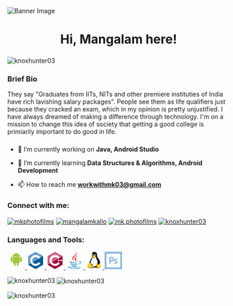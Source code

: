 ![Banner Image](https://drive.google.com/file/d/10ZplriLW452mobbzCMTCVKHkSiaMxpK8/view?usp=sharing)
<h1 align="center">Hi, Mangalam here!</h1>
<h3 align="center"></h3>

<p align="left"> <img src="https://komarev.com/ghpvc/?username=knoxhunter03&label=Profile%20views&color=0e75b6&style=flat" alt="knoxhunter03" /> </p>

<h3 align="left">Brief Bio</h3>
They say "Graduates from IITs, NITs and other premiere instituties of India have rich lavishing salary packages". People see them as life qualifiers just because they cracked an exam, which in my opinion is pretty unjustified.  
I have always dreamed of making a difference through technology. I'm on a mission to change this idea of society that getting a good college is primiarily important to do good in life. 

<h3 align="left"></h3> 

- 🔭 I’m currently working on **Java, Android Studio**

- 🌱 I’m currently learning **Data Structures & Algorithms, Android Development**

- 📫 How to reach me **workwithmk03@gmail.com**

<h3 align="left">Connect with me:</h3>
<p align="left">
<a href="https://twitter.com/mkphotofilms" target="blank"><img align="center" src="https://raw.githubusercontent.com/rahuldkjain/github-profile-readme-generator/master/src/images/icons/Social/twitter.svg" alt="mkphotofilms" height="30" width="40" /></a>
<a href="https://linkedin.com/in/mangalamkallo" target="blank"><img align="center" src="https://raw.githubusercontent.com/rahuldkjain/github-profile-readme-generator/master/src/images/icons/Social/linked-in-alt.svg" alt="mangalamkallo" height="30" width="40" /></a>
<a href="https://instagram.com/mk.photofilms" target="blank"><img align="center" src="https://raw.githubusercontent.com/rahuldkjain/github-profile-readme-generator/master/src/images/icons/Social/instagram.svg" alt="mk.photofilms" height="30" width="40" /></a>
<a href="https://www.hackerrank.com/knoxhunter03" target="blank"><img align="center" src="https://raw.githubusercontent.com/rahuldkjain/github-profile-readme-generator/master/src/images/icons/Social/hackerrank.svg" alt="knoxhunter03" height="30" width="40" /></a>
</p>

<h3 align="left">Languages and Tools:</h3>
<p align="left"> <a href="https://developer.android.com" target="_blank" rel="noreferrer"> <img src="https://raw.githubusercontent.com/devicons/devicon/master/icons/android/android-original-wordmark.svg" alt="android" width="40" height="40"/> </a> <a href="https://www.cprogramming.com/" target="_blank" rel="noreferrer"> <img src="https://raw.githubusercontent.com/devicons/devicon/master/icons/c/c-original.svg" alt="c" width="40" height="40"/> </a> <a href="https://www.w3schools.com/cpp/" target="_blank" rel="noreferrer"> <img src="https://raw.githubusercontent.com/devicons/devicon/master/icons/cplusplus/cplusplus-original.svg" alt="cplusplus" width="40" height="40"/> </a> <a href="https://www.java.com" target="_blank" rel="noreferrer"> <img src="https://raw.githubusercontent.com/devicons/devicon/master/icons/java/java-original.svg" alt="java" width="40" height="40"/> </a> <a href="https://www.linux.org/" target="_blank" rel="noreferrer"> <img src="https://raw.githubusercontent.com/devicons/devicon/master/icons/linux/linux-original.svg" alt="linux" width="40" height="40"/> </a> <a href="https://www.photoshop.com/en" target="_blank" rel="noreferrer"> <img src="https://raw.githubusercontent.com/devicons/devicon/master/icons/photoshop/photoshop-line.svg" alt="photoshop" width="40" height="40"/> </a> </p>

<p><img align="left" src="https://github-readme-stats.vercel.app/api/top-langs?username=knoxhunter03&show_icons=true&locale=en&layout=compact" alt="knoxhunter03" /></p>

<p>&nbsp;<img align="center" src="https://github-readme-stats.vercel.app/api?username=knoxhunter03&show_icons=true&locale=en" alt="knoxhunter03" /></p>

<p><img align="center" src="https://github-readme-streak-stats.herokuapp.com/?user=knoxhunter03&" alt="knoxhunter03" /></p>
